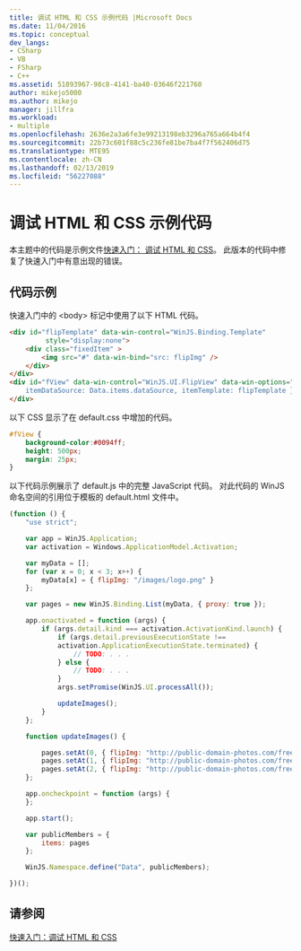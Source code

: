 ```yaml
---
title: 调试 HTML 和 CSS 示例代码 |Microsoft Docs
ms.date: 11/04/2016
ms.topic: conceptual
dev_langs:
- CSharp
- VB
- FSharp
- C++
ms.assetid: 51893967-98c8-4141-ba40-03646f221760
author: mikejo5000
ms.author: mikejo
manager: jillfra
ms.workload:
- multiple
ms.openlocfilehash: 2636e2a3a6fe3e99213198eb3296a765a664b4f4
ms.sourcegitcommit: 22b73c601f88c5c236fe81be7ba4f7f562406d75
ms.translationtype: MTE95
ms.contentlocale: zh-CN
ms.lasthandoff: 02/13/2019
ms.locfileid: "56227088"
---
```

# <a name="debug-html-and-css-sample-code"></a>调试 HTML 和 CSS 示例代码

本主题中的代码是示例文件[快速入门： 调试 HTML 和 CSS](../debugger/quickstart-debug-html-and-css.md)。 此版本的代码中修复了快速入门中有意出现的错误。

## <a name="sample-code"></a>代码示例
快速入门中的 \<body> 标记中使用了以下 HTML 代码。

```html
<div id="flipTemplate" data-win-control="WinJS.Binding.Template"
         style="display:none">
    <div class="fixedItem" >
        <img src="#" data-win-bind="src: flipImg" />
    </div>
</div>
<div id="fView" data-win-control="WinJS.UI.FlipView" data-win-options="{
    itemDataSource: Data.items.dataSource, itemTemplate: flipTemplate }">
</div>
```

以下 CSS 显示了在 default.css 中增加的代码。

```css
#fView {
    background-color:#0094ff;
    height: 500px;
    margin: 25px;
}
```

以下代码示例展示了 default.js 中的完整 JavaScript 代码。 对此代码的 WinJS 命名空间的引用位于模板的 default.html 文件中。

```javascript
(function () {
    "use strict";

    var app = WinJS.Application;
    var activation = Windows.ApplicationModel.Activation;

    var myData = [];
    for (var x = 0; x < 3; x++) {
        myData[x] = { flipImg: "/images/logo.png" }
    };

    var pages = new WinJS.Binding.List(myData, { proxy: true });

    app.onactivated = function (args) {
        if (args.detail.kind === activation.ActivationKind.launch) {
            if (args.detail.previousExecutionState !==
            activation.ApplicationExecutionState.terminated) {
                // TODO: . . .
            } else {
                // TODO: . . .
            }
            args.setPromise(WinJS.UI.processAll());

            updateImages();
        }
    };

    function updateImages() {

        pages.setAt(0, { flipImg: "http://public-domain-photos.com/free-stock-photos-1/flowers/cactus-76.jpg" });
        pages.setAt(1, { flipImg: "http://public-domain-photos.com/free-stock-photos-1/flowers/cactus-77.jpg" });
        pages.setAt(2, { flipImg: "http://public-domain-photos.com/free-stock-photos-1/flowers/cactus-78.jpg" });
    };

    app.oncheckpoint = function (args) {
    };

    app.start();

    var publicMembers = {
        items: pages
    };

    WinJS.Namespace.define("Data", publicMembers);

})();
```

## <a name="see-also"></a>请参阅
[快速入门：调试 HTML 和 CSS](../debugger/quickstart-debug-html-and-css.md)
